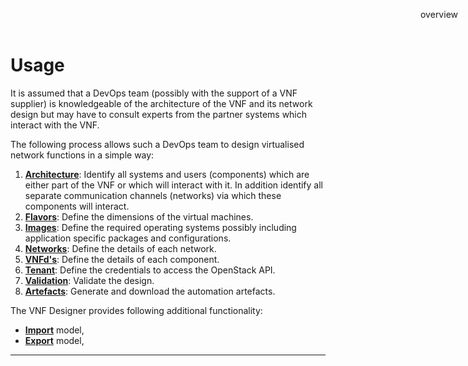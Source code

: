 Usage
=====

It is assumed that a DevOps team (possibly with the support of a VNF supplier) is knowledgeable of the architecture of the VNF and its network design but may have to consult experts from the partner systems which interact with the VNF.

The following process allows such a DevOps team to design virtualised network functions in a simple way:

1. **[Architecture](architecture.md)**: Identify all systems and users (components) which are either part of the VNF or which will interact with it. In addition identify all separate communication channels (networks) via which these components will interact.
3. **[Flavors](flavors.md)**: Define the dimensions of the virtual machines.
3. **[Images](images.md)**: Define the required operating systems possibly including application specific packages and configurations.
4. **[Networks](networks.md)**: Define the details of each network.
5. **[VNFd's](components.md)**: Define the details of each component.
6. **[Tenant](tenant.md)**: Define the credentials to access the OpenStack API.
7. **[Validation](validation.md)**: Validate the design.
8. **[Artefacts](artefacts.md)**: Generate and download the automation artefacts.

The VNF Designer provides following additional functionality:

* **[Import](import.md)** model,
* **[Export](export.md)** model,

-----

<div style="z-index:100; position: fixed; top: 16px; right: 16px;"><a style="text-decoration: none;" href="index.html">overview</a></div>
